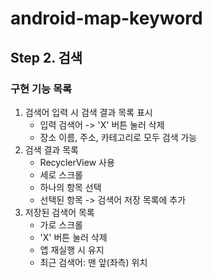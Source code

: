 # android-map-keyword
## Step 2. 검색
### 구현 기능 목록

1. 검색어 입력 시 검색 결과 목록 표시
    - 입력 검색어 -> 'X' 버튼 눌러 삭제
    - 장소 이름, 주소, 카테고리로 모두 검색 가능
2. 검색 결과 목록
    - RecyclerView 사용
    - 세로 스크롤
    - 하나의 항목 선택
    - 선택된 항목 -> 검색어 저장 목록에 추가
3. 저장된 검색어 목록
    - 가로 스크롤
    - 'X' 버튼 눌러 삭제
    - 앱 재실행 시 유지
    - 최근 검색어: 맨 앞(좌측) 위치